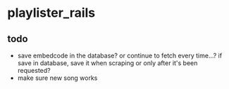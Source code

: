 # playlister_rails

## todo

* save embedcode in the database? or continue to fetch every time...? if save in database, save it when scraping or only after it's been requested?
* make sure new song works
